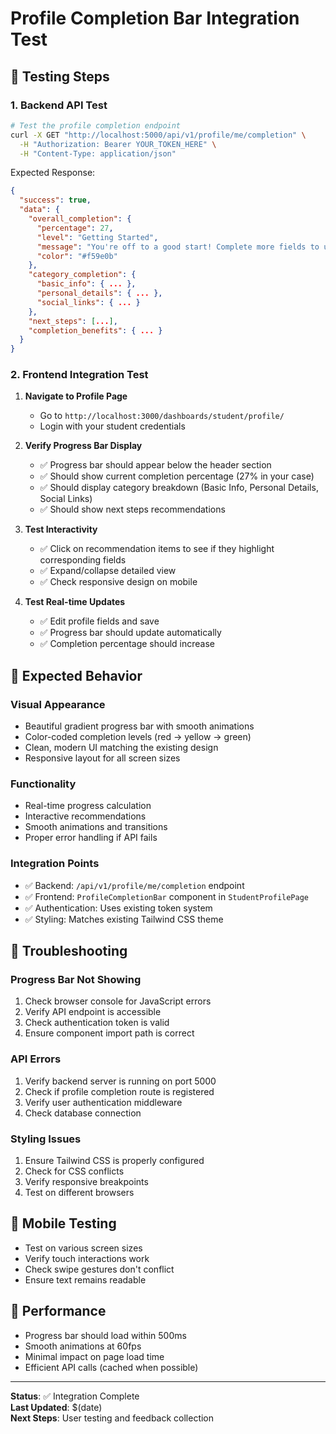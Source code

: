 # Profile Completion Bar Integration Test

## 🧪 Testing Steps

### 1. **Backend API Test**
```bash
# Test the profile completion endpoint
curl -X GET "http://localhost:5000/api/v1/profile/me/completion" \
  -H "Authorization: Bearer YOUR_TOKEN_HERE" \
  -H "Content-Type: application/json"
```

Expected Response:
```json
{
  "success": true,
  "data": {
    "overall_completion": {
      "percentage": 27,
      "level": "Getting Started",
      "message": "You're off to a good start! Complete more fields to unlock additional features.",
      "color": "#f59e0b"
    },
    "category_completion": {
      "basic_info": { ... },
      "personal_details": { ... },
      "social_links": { ... }
    },
    "next_steps": [...],
    "completion_benefits": { ... }
  }
}
```

### 2. **Frontend Integration Test**

1. **Navigate to Profile Page**
   - Go to `http://localhost:3000/dashboards/student/profile/`
   - Login with your student credentials

2. **Verify Progress Bar Display**
   - ✅ Progress bar should appear below the header section
   - ✅ Should show current completion percentage (27% in your case)
   - ✅ Should display category breakdown (Basic Info, Personal Details, Social Links)
   - ✅ Should show next steps recommendations

3. **Test Interactivity**
   - ✅ Click on recommendation items to see if they highlight corresponding fields
   - ✅ Expand/collapse detailed view
   - ✅ Check responsive design on mobile

4. **Test Real-time Updates**
   - ✅ Edit profile fields and save
   - ✅ Progress bar should update automatically
   - ✅ Completion percentage should increase

## 🎯 **Expected Behavior**

### **Visual Appearance**
- Beautiful gradient progress bar with smooth animations
- Color-coded completion levels (red → yellow → green)
- Clean, modern UI matching the existing design
- Responsive layout for all screen sizes

### **Functionality**
- Real-time progress calculation
- Interactive recommendations
- Smooth animations and transitions
- Proper error handling if API fails

### **Integration Points**
- ✅ Backend: `/api/v1/profile/me/completion` endpoint
- ✅ Frontend: `ProfileCompletionBar` component in `StudentProfilePage`
- ✅ Authentication: Uses existing token system
- ✅ Styling: Matches existing Tailwind CSS theme

## 🐛 **Troubleshooting**

### **Progress Bar Not Showing**
1. Check browser console for JavaScript errors
2. Verify API endpoint is accessible
3. Check authentication token is valid
4. Ensure component import path is correct

### **API Errors**
1. Verify backend server is running on port 5000
2. Check if profile completion route is registered
3. Verify user authentication middleware
4. Check database connection

### **Styling Issues**
1. Ensure Tailwind CSS is properly configured
2. Check for CSS conflicts
3. Verify responsive breakpoints
4. Test on different browsers

## 📱 **Mobile Testing**
- Test on various screen sizes
- Verify touch interactions work
- Check swipe gestures don't conflict
- Ensure text remains readable

## 🚀 **Performance**
- Progress bar should load within 500ms
- Smooth animations at 60fps
- Minimal impact on page load time
- Efficient API calls (cached when possible)

---

**Status**: ✅ Integration Complete  
**Last Updated**: $(date)  
**Next Steps**: User testing and feedback collection
